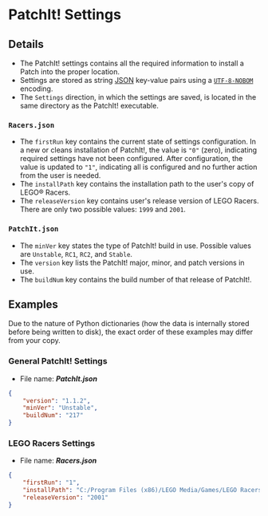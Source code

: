 # PatchIt! Settings #

## Details ##
* The PatchIt! settings contains all the required information to install a Patch into the proper location.
* Settings are stored as string [JSON](http://www.json.org/) key-value pairs using a [`UTF-8-NOBOM`](http://en.wikipedia.org/wiki/UTF-8#Byte_order_mark) encoding.
* The `Settings` direction, in which the settings are saved, is located in the same directory as the PatchIt! executable.

### `Racers.json` ###
* The `firstRun` key contains the current state of settings configuration. In a new or cleans installation of PatchIt!,
the value is `"0"` (zero), indicating required settings have not been configured. After configuration, the value is updated to `"1"`,
indicating all is configured and no further action from the user is needed.
* The `installPath` key contains the installation path to the user's copy of LEGO&reg; Racers.
* The `releaseVersion` key contains user's release version of LEGO Racers. There are only two possible values: `1999` and `2001`.

### `PatchIt.json` ###
* The `minVer` key states the type of PatchIt! build in use. Possible values are `Unstable`, `RC1`, `RC2`, and `Stable`.
* The `version` key lists the PatchIt! major, minor, and patch versions in use.
* The `buildNum` key contains the build number of that release of PatchIt!.

## Examples ##
Due to the nature of Python dictionaries (how the data is internally stored before being written to disk),
the exact order of these examples may differ from your copy.

### General PatchIt! Settings ###
* File name: _**PatchIt.json**_

```json
{
    "version": "1.1.2",
    "minVer": "Unstable",
    "buildNum": "217"
}
```

### LEGO Racers Settings ###
* File name: _**Racers.json**_

```json
{
    "firstRun": "1",
    "installPath": "C:/Program Files (x86)/LEGO Media/Games/LEGO Racers",
    "releaseVersion": "2001"
}
```
